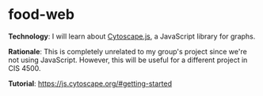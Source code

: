 # food-web

**Technology**: I will learn about [Cytoscape.js](https://js.cytoscape.org/), a JavaScript library for graphs.

**Rationale**: This is completely unrelated to my group's project since we're not using JavaScript. However, this will be useful for a different project in CIS 4500.

**Tutorial**: https://js.cytoscape.org/#getting-started